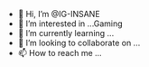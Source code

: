 - 👋 Hi, I’m @IG-INSANE
- 👀 I’m interested in ...Gaming
- 🌱 I’m currently learning ...
- 💞️ I’m looking to collaborate on ...
- 📫 How to reach me ...

<!---
IG-INSANE/IG-INSANE is a ✨ special ✨ repository because its `README.md` (this file) appears on your GitHub profile.
You can click the Preview link to take a look at your changes.
--->
